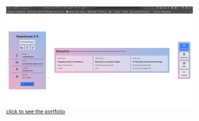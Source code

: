 ![banner](https://github.com/pavanKumarKR2000/personal-portfolio/blob/main/personal-portfolio.png?raw=true)
<a href="https://personal-portfolio-rose-eight.vercel.app/education" target="blank">click to see the portfolio</a>
